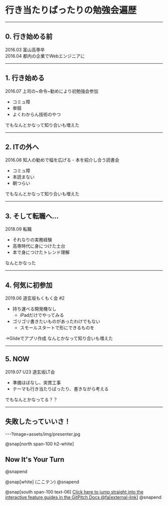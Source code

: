 # 行き当たりばったりの勉強会遍歴

---

## 0. 行き始める前

2016.03 富山高専卒  
2016.04 都内の企業でWebエンジニアに

---

## 1. 行き始める

2016.07 上司の~命令~勧めにより初勉強会参加

- コミュ障
- 単騎
- よくわからん技術のやつ

でもなんとかなって知り合いも増えた

---

## 2. ITの外へ

2016.08 知人の勧めで幅を広げる - 本を紹介し合う読書会

- コミュ障
- 本読まない
- 朝つらい

でもなんとかなって知り合いも増えた

---

## 3. そして転職へ...

2018.09 転職

- それなりの実務経験
- 高専時代に身につけた土台
- 本で身につけたトレンド理解

なんとかなった

---

## 4. 何気に初参加

2019.06 道玄坂もくもく会 #2

- 持ち運べる開発機なし
  - iPadだけでやってみる
- ゴリゴリ書きたいものがあったわけでもない
  - スモールスタートで形にできるものを

→Glideでアプリ作成 なんとかなって知り合いも増えた

---

## 5. NOW

2019.07 U23 道玄坂LT会

- 準備ほぼなし、突貫工事
- テーマも行き当たりばったり、書きながら考える

でもなんとかなってる？？

---

## 失敗したっていいさ！

---?image=assets/img/presenter.jpg

@snap[north span-100 h2-white]
## Now It's Your Turn
@snapend

@snap[white]
(ここテン)
@snapend

@snap[south span-100 text-06]
[Click here to jump straight into the interactive feature guides in the GitPitch Docs @fa[external-link]](https://gitpitch.com/docs/getting-started/tutorial/)
@snapend
